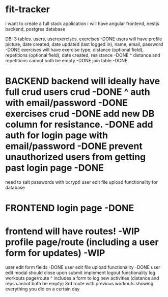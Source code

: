 # fit-tracker

i want to create a full stack application
i will have angular frontend, nestjs backend, postgres database

DB:
3 tables. users, userexercises, exercises -DONE
users will have profile picture, date created, date updated (last logged in), name, email, password -DONE
exercises will have exercise type, distance (optional field), repetitions (optional field), date created, resistance -DONE
^ distance and repetitions cannot both be empty -DONE
join table -DONE


BACKEND
backend will ideally have full crud
users crud -DONE
^ auth with email/password -DONE
exercises crud -DONE
add new DB column for resistance. -DONE
add auth for login page with email/password -DONE
prevent unauthorized users from getting past login page -DONE
==============================================================
need to salt passwords with bcrypt!
user edit file upload functionality for database


FRONTEND
login page -DONE
==============================================================
frontend will have routes! -WIP
profile page/route (including a user form for updates) -WIP
==============================================================
user edit form fields -DONE
user edit file upload functionality -DONE
user edit modal should close upon submit
implement logout functionality
log workouts page/route
^ includes a form to log new activities (distance and reps cannot both be empty)
3rd route with previous workouts showing everything you did on a certain day

